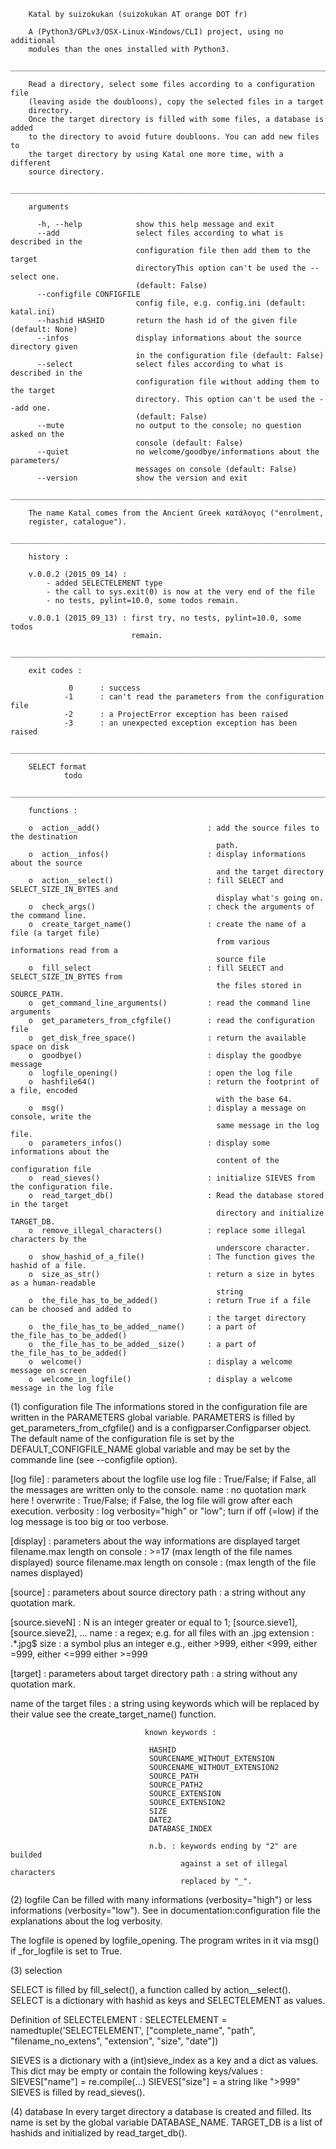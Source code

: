         Katal by suizokukan (suizokukan AT orange DOT fr)

        A (Python3/GPLv3/OSX-Linux-Windows/CLI) project, using no additional
        modules than the ones installed with Python3.
        ________________________________________________________________________

        Read a directory, select some files according to a configuration file
        (leaving aside the doubloons), copy the selected files in a target
        directory.
        Once the target directory is filled with some files, a database is added
        to the directory to avoid future doubloons. You can add new files to
        the target directory by using Katal one more time, with a different
        source directory.
        ________________________________________________________________________

        arguments
    
          -h, --help            show this help message and exit
          --add                 select files according to what is described in the
                                configuration file then add them to the target
                                directoryThis option can't be used the --select one.
                                (default: False)
          --configfile CONFIGFILE
                                config file, e.g. config.ini (default: katal.ini)
          --hashid HASHID       return the hash id of the given file (default: None)
          --infos               display informations about the source directory given
                                in the configuration file (default: False)
          --select              select files according to what is described in the
                                configuration file without adding them to the target
                                directory. This option can't be used the --add one.
                                (default: False)
          --mute                no output to the console; no question asked on the
                                console (default: False)
          --quiet               no welcome/goodbye/informations about the parameters/
                                messages on console (default: False)
          --version             show the version and exit
        ________________________________________________________________________

        The name Katal comes from the Ancient Greek κατάλογος ("enrolment, 
        register, catalogue").
        ________________________________________________________________________

        history :

        v.0.0.2 (2015_09_14) :
            - added SELECTELEMENT type
            - the call to sys.exit(0) is now at the very end of the file
            - no tests, pylint=10.0, some todos remain.

        v.0.0.1 (2015_09_13) : first try, no tests, pylint=10.0, some todos
                               remain.
        ________________________________________________________________________

        exit codes :

                 0      : success
                -1      : can't read the parameters from the configuration file
                -2      : a ProjectError exception has been raised
                -3      : an unexpected exception exception has been raised
        ________________________________________________________________________

        SELECT format
                todo
        ________________________________________________________________________

        functions :

        o  action__add()                        : add the source files to the destination
                                                  path.
        o  action__infos()                      : display informations about the source
                                                  and the target directory
        o  action__select()                     : fill SELECT and SELECT_SIZE_IN_BYTES and
                                                  display what's going on.
        o  check_args()                         : check the arguments of the command line.
        o  create_target_name()                 : create the name of a file (a target file)
                                                  from various informations read from a
                                                  source file
        o  fill_select                          : fill SELECT and SELECT_SIZE_IN_BYTES from
                                                  the files stored in SOURCE_PATH.
        o  get_command_line_arguments()         : read the command line arguments
        o  get_parameters_from_cfgfile()        : read the configuration file
        o  get_disk_free_space()                : return the available space on disk
        o  goodbye()                            : display the goodbye message
        o  logfile_opening()                    : open the log file
        o  hashfile64()                         : return the footprint of a file, encoded
                                                  with the base 64.
        o  msg()                                : display a message on console, write the
                                                  same message in the log file.
        o  parameters_infos()                   : display some informations about the
                                                  content of the configuration file
        o  read_sieves()                        : initialize SIEVES from the configuration file.
        o  read_target_db()                     : Read the database stored in the target
                                                  directory and initialize TARGET_DB.
        o  remove_illegal_characters()          : replace some illegal characters by the
                                                  underscore character.
        o  show_hashid_of_a_file()              : The function gives the hashid of a file.
        o  size_as_str()                        : return a size in bytes as a human-readable
                                                  string
        o  the_file_has_to_be_added()           : return True if a file can be choosed and added to
                                                : the target directory
        o  the_file_has_to_be_added__name()     : a part of the_file_has_to_be_added()
        o  the_file_has_to_be_added__size()     : a part of the_file_has_to_be_added()
        o  welcome()                            : display a welcome message on screen
        o  welcome_in_logfile()                 : display a welcome message in the log file

(1) configuration file
The informations stored in the configuration file are written in the PARAMETERS global variable.
PARAMETERS is filled by get_parameters_from_cfgfile() and is a configparser.Configparser object.
The default name of the configuration file is set by the DEFAULT_CONFIGFILE_NAME global variable
and may be set by the commande line (see --configfile option).

[log file]    : parameters about the logfile
use log file  : True/False; if False, all the messages are written only to the console.
name          : no quotation mark here !
overwrite     : True/False; if False, the log file will grow after each execution.
verbosity     : log verbosity="high" or "low"; turn if off (=low) if the log message is too big 
                or too verbose.

[display]         : parameters about the way informations are displayed
target filename.max length on console : >=17 (max length of the file names displayed)
source filename.max length on console : (max length of the file names displayed)

[source]          : parameters about source directory 
path              : a string without any quotation mark.

[source.sieveN]   : N is an integer greater or equal to  1; [source.sieve1], [source.sieve2], ...
name              : a regex; e.g. for all files with an .jpg extension : .*\.jpg$
size              : a symbol plus an integer
                    e.g., either >999, either <999, either =999, either <=999 either >=999

[target]                  : parameters about target directory 
path                      : a string without any quotation mark.

name of the target files  : a string using keywords which will be replaced by their value
                            see the create_target_name() function.

                                  known keywords :

                                   HASHID
                                   SOURCENAME_WITHOUT_EXTENSION
                                   SOURCENAME_WITHOUT_EXTENSION2
                                   SOURCE_PATH
                                   SOURCE_PATH2
                                   SOURCE_EXTENSION
                                   SOURCE_EXTENSION2
                                   SIZE
                                   DATE2
                                   DATABASE_INDEX

                                   n.b. : keywords ending by "2" are builded 
                                          against a set of illegal characters
                                          replaced by "_".

(2) logfile
Can be filled with many informations (verbosity="high") or less informations (verbosity="low"). See in documentation:configuration file the explanations about the log verbosity.

The logfile is opened by logfile_opening. The program writes in it via msg() if _for_logfile is
set to True.

(3) selection

SELECT is filled by fill_select(), a function called by action__select(). SELECT is a dictionary with hashid as keys and SELECTELEMENT as values.

Definition of SELECTELEMENT :
  SELECTELEMENT = namedtuple('SELECTELEMENT', ["complete_name",
                                               "path",
                                               "filename_no_extens",
                                               "extension",
                                               "size",
                                               "date"])

SIEVES is a dictionary with a (int)sieve_index as a key and a dict as values.
This dict may be empty or contain the following keys/values : 
  SIEVES["name"] = re.compile(...)
  SIEVES["size"] = a string like ">999"
SIEVES is filled by read_sieves().

(4) database
In every target directory a database is created and filled. Its name is set by the
global variable DATABASE_NAME.
TARGET_DB is a list of hashids and initialized by read_target_db().